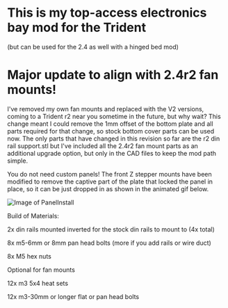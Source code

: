 # This is my top-access electronics bay mod for the Trident 
(but can be used for the 2.4 as well with a hinged bed mod)

# Major update to align with 2.4r2 fan mounts!  
I've removed my own fan mounts and replaced with the V2 versions, coming to a Trident r2 near you sometime in the future, but why wait? This change meant I could remove the 1mm offset of the bottom plate and all parts required for that change, so stock bottom cover parts can be used now. The only parts that have changed in this revision so far are the r2 din rail support.stl but I've included all the 2.4r2 fan mount parts as an additional upgrade option, but only in the CAD files to keep the mod path simple. 

You do not need custom panels!  The front Z stepper mounts have been modified to remove the captive part of the plate that locked the panel in place, so it can be just dropped in as shown in the animated gif below. 





![Image of PanelInstall](https://github.com/LoganFraser/VoronMods/blob/main/TridentInvertedElectronics/BottomPlateInstall.gif)

Build of Materials:

2x din rails mounted inverted for the stock din rails to mount to (4x total)

8x m5-6mm or 8mm pan head bolts (more if you add rails or wire duct)

8x M5 hex nuts

Optional for fan mounts

12x m3 5x4 heat sets

12x m3-30mm or longer flat or pan head bolts
